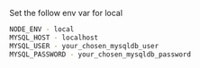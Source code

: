 Set the follow env var for local


```bash
NODE_ENV - local
MYSQL_HOST - localhost
MYSQL_USER - your_chosen_mysqldb_user
MYSQL_PASSWORD - your_chosen_mysqldb_password
```